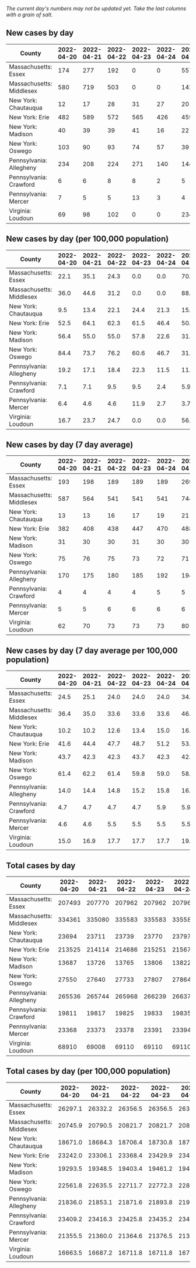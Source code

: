 _The current day's numbers may not be updated yet. Take the last columns with a grain of salt._
## New cases by day

| County | 2022-04-20 | 2022-04-21 | 2022-04-22 | 2022-04-23 | 2022-04-24 | 2022-04-25 | 2022-04-26 |
| --- | --- | --- | --- | --- | --- | --- | --- |
| Massachusetts: Essex | 174 | 277 | 192 | 0 | 0 | 557 |  |
| Massachusetts: Middlesex | 580 | 719 | 503 | 0 | 0 | 1423 |  |
| New York: Chautauqua | 12 | 17 | 28 | 31 | 27 | 20 |  |
| New York: Erie | 482 | 589 | 572 | 565 | 426 | 459 |  |
| New York: Madison | 40 | 39 | 39 | 41 | 16 | 22 |  |
| New York: Oswego | 103 | 90 | 93 | 74 | 57 | 39 |  |
| Pennsylvania: Allegheny | 234 | 208 | 224 | 271 | 140 | 144 | 156 |
| Pennsylvania: Crawford | 6 | 6 | 8 | 8 | 2 | 5 | 8 |
| Pennsylvania: Mercer | 7 | 5 | 5 | 13 | 3 | 4 | 9 |
| Virginia: Loudoun | 69 | 98 | 102 | 0 | 0 | 234 |  |

## New cases by day (per 100,000 population)

| County | 2022-04-20 | 2022-04-21 | 2022-04-22 | 2022-04-23 | 2022-04-24 | 2022-04-25 | 2022-04-26 |
| --- | --- | --- | --- | --- | --- | --- | --- |
| Massachusetts: Essex | 22.1 | 35.1 | 24.3 | 0.0 | 0.0 | 70.6 |  |
| Massachusetts: Middlesex | 36.0 | 44.6 | 31.2 | 0.0 | 0.0 | 88.3 |  |
| New York: Chautauqua | 9.5 | 13.4 | 22.1 | 24.4 | 21.3 | 15.8 |  |
| New York: Erie | 52.5 | 64.1 | 62.3 | 61.5 | 46.4 | 50.0 |  |
| New York: Madison | 56.4 | 55.0 | 55.0 | 57.8 | 22.6 | 31.0 |  |
| New York: Oswego | 84.4 | 73.7 | 76.2 | 60.6 | 46.7 | 31.9 |  |
| Pennsylvania: Allegheny | 19.2 | 17.1 | 18.4 | 22.3 | 11.5 | 11.8 | 12.8 |
| Pennsylvania: Crawford | 7.1 | 7.1 | 9.5 | 9.5 | 2.4 | 5.9 | 9.5 |
| Pennsylvania: Mercer | 6.4 | 4.6 | 4.6 | 11.9 | 2.7 | 3.7 | 8.2 |
| Virginia: Loudoun | 16.7 | 23.7 | 24.7 | 0.0 | 0.0 | 56.6 |  |

## New cases by day (7 day average)

| County | 2022-04-20 | 2022-04-21 | 2022-04-22 | 2022-04-23 | 2022-04-24 | 2022-04-25 | 2022-04-26 |
| --- | --- | --- | --- | --- | --- | --- | --- |
| Massachusetts: Essex | 193 | 198 | 189 | 189 | 189 | 269 |  |
| Massachusetts: Middlesex | 587 | 564 | 541 | 541 | 541 | 744 |  |
| New York: Chautauqua | 13 | 13 | 16 | 17 | 19 | 21 |  |
| New York: Erie | 382 | 408 | 438 | 447 | 470 | 488 |  |
| New York: Madison | 31 | 30 | 30 | 31 | 30 | 30 |  |
| New York: Oswego | 75 | 76 | 75 | 73 | 72 | 71 |  |
| Pennsylvania: Allegheny | 170 | 175 | 180 | 185 | 192 | 194 | 197 |
| Pennsylvania: Crawford | 4 | 4 | 4 | 4 | 5 | 5 | 6 |
| Pennsylvania: Mercer | 5 | 5 | 6 | 6 | 6 | 6 | 7 |
| Virginia: Loudoun | 62 | 70 | 73 | 73 | 73 | 80 |  |

## New cases by day (7 day average per 100,000 population)

| County | 2022-04-20 | 2022-04-21 | 2022-04-22 | 2022-04-23 | 2022-04-24 | 2022-04-25 | 2022-04-26 |
| --- | --- | --- | --- | --- | --- | --- | --- |
| Massachusetts: Essex | 24.5 | 25.1 | 24.0 | 24.0 | 24.0 | 34.1 |  |
| Massachusetts: Middlesex | 36.4 | 35.0 | 33.6 | 33.6 | 33.6 | 46.2 |  |
| New York: Chautauqua | 10.2 | 10.2 | 12.6 | 13.4 | 15.0 | 16.5 |  |
| New York: Erie | 41.6 | 44.4 | 47.7 | 48.7 | 51.2 | 53.1 |  |
| New York: Madison | 43.7 | 42.3 | 42.3 | 43.7 | 42.3 | 42.3 |  |
| New York: Oswego | 61.4 | 62.2 | 61.4 | 59.8 | 59.0 | 58.1 |  |
| Pennsylvania: Allegheny | 14.0 | 14.4 | 14.8 | 15.2 | 15.8 | 16.0 | 16.2 |
| Pennsylvania: Crawford | 4.7 | 4.7 | 4.7 | 4.7 | 5.9 | 5.9 | 7.1 |
| Pennsylvania: Mercer | 4.6 | 4.6 | 5.5 | 5.5 | 5.5 | 5.5 | 6.4 |
| Virginia: Loudoun | 15.0 | 16.9 | 17.7 | 17.7 | 17.7 | 19.3 |  |

## Total cases by day

| County | 2022-04-20 | 2022-04-21 | 2022-04-22 | 2022-04-23 | 2022-04-24 | 2022-04-25 | 2022-04-26 |
| --- | --- | --- | --- | --- | --- | --- | --- |
| Massachusetts: Essex | 207493 | 207770 | 207962 | 207962 | 207962 | 208519 |  |
| Massachusetts: Middlesex | 334361 | 335080 | 335583 | 335583 | 335583 | 337006 |  |
| New York: Chautauqua | 23694 | 23711 | 23739 | 23770 | 23797 | 23817 |  |
| New York: Erie | 213525 | 214114 | 214686 | 215251 | 215677 | 216136 |  |
| New York: Madison | 13687 | 13726 | 13765 | 13806 | 13822 | 13844 |  |
| New York: Oswego | 27550 | 27640 | 27733 | 27807 | 27864 | 27903 |  |
| Pennsylvania: Allegheny | 265536 | 265744 | 265968 | 266239 | 266379 | 266523 | 266679 |
| Pennsylvania: Crawford | 19811 | 19817 | 19825 | 19833 | 19835 | 19840 | 19848 |
| Pennsylvania: Mercer | 23368 | 23373 | 23378 | 23391 | 23394 | 23398 | 23407 |
| Virginia: Loudoun | 68910 | 69008 | 69110 | 69110 | 69110 | 69344 |  |

## Total cases by day (per 100,000 population)

| County | 2022-04-20 | 2022-04-21 | 2022-04-22 | 2022-04-23 | 2022-04-24 | 2022-04-25 | 2022-04-26 |
| --- | --- | --- | --- | --- | --- | --- | --- |
| Massachusetts: Essex | 26297.1 | 26332.2 | 26356.5 | 26356.5 | 26356.5 | 26427.1 |  |
| Massachusetts: Middlesex | 20745.9 | 20790.5 | 20821.7 | 20821.7 | 20821.7 | 20910.0 |  |
| New York: Chautauqua | 18671.0 | 18684.3 | 18706.4 | 18730.8 | 18752.1 | 18767.9 |  |
| New York: Erie | 23242.0 | 23306.1 | 23368.4 | 23429.9 | 23476.3 | 23526.2 |  |
| New York: Madison | 19293.5 | 19348.5 | 19403.4 | 19461.2 | 19483.8 | 19514.8 |  |
| New York: Oswego | 22561.8 | 22635.5 | 22711.7 | 22772.3 | 22819.0 | 22850.9 |  |
| Pennsylvania: Allegheny | 21836.0 | 21853.1 | 21871.6 | 21893.8 | 21905.4 | 21917.2 | 21930.0 |
| Pennsylvania: Crawford | 23409.2 | 23416.3 | 23425.8 | 23435.2 | 23437.6 | 23443.5 | 23453.0 |
| Pennsylvania: Mercer | 21355.5 | 21360.0 | 21364.6 | 21376.5 | 21379.2 | 21382.9 | 21391.1 |
| Virginia: Loudoun | 16663.5 | 16687.2 | 16711.8 | 16711.8 | 16711.8 | 16768.4 |  |
